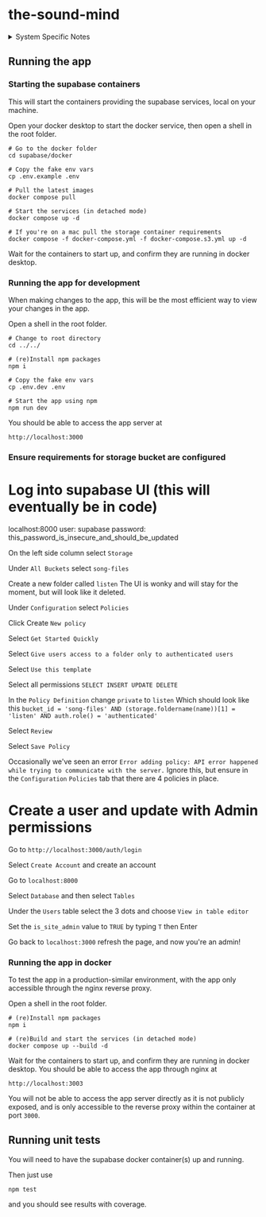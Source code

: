 # the-sound-mind

<details>
<summary>System Specific Notes</summary>

<details>
<summary>Colima on MacOS</summary>
In order to avoid running Docker Desktop we've used Colima.  It can be installed with [Homebrew](https://brew.sh/).

brew install docker-compose

The colima VM needs to be started with

colima start virtio --mount-type=virtiofs

Something similar to this

{
        "currentContext": "colima-virtio",
        "cliPluginsExtraDirs": [
                "/opt/homebrew/lib/docker/cli-plugins"
        ]
]

may need to be added to your Docker config.  This allows Docker to find the docker-compose plugin which will allow commands like

docker compose up  # without the dash (Docker executing compose as a plugin)

as opposed to commands like

docker-compose up  # with the dash (directly running the docker-compose binary)

We've found this to be nessesary, as bringing up the containers with docker-compose instead of docker compose will result in connectivity issues between containers.

The following may need to be added to your `~/.docker/config.json` in order to avoid permissions issues with certain volumes.
</details>

<details>
<summary>Docker Engine on Linux</summary>
We recommend installing Docker with the instructions at 
[Install Docker Engine](https://docs.docker.com/engine/install/)
</details>

</details>

## Running the app

### Starting the supabase containers

This will start the containers providing the supabase services, local on your machine.

Open your docker desktop to start the docker service, then open a shell in the root folder.

```shell
# Go to the docker folder
cd supabase/docker

# Copy the fake env vars
cp .env.example .env

# Pull the latest images
docker compose pull

# Start the services (in detached mode)
docker compose up -d

# If you're on a mac pull the storage container requirements
docker compose -f docker-compose.yml -f docker-compose.s3.yml up -d
```

Wait for the containers to start up, and confirm they are running in docker desktop.

### Running the app for development

When making changes to the app, this will be the most efficient way to view your changes in the app. 

Open a shell in the root folder.

```shell
# Change to root directory
cd ../../

# (re)Install npm packages
npm i

# Copy the fake env vars
cp .env.dev .env

# Start the app using npm
npm run dev
```

You should be able to access the app server at

`http://localhost:3000`

### Ensure requirements for storage bucket are configured

# Log into supabase UI (this will eventually be in code)
localhost:8000
user: supabase
password: this_password_is_insecure_and_should_be_updated

On the left side column select `Storage`

Under `All Buckets` select `song-files`

Create a new folder called `listen`
The UI is wonky and will stay for the moment, but will look like it deleted.

Under `Configuration` select `Policies`

Click Create `New policy`

Select `Get Started Quickly`

Select `Give users access to a folder only to authenticated users`

Select `Use this template`

Select all permissions `SELECT INSERT UPDATE DELETE`

In the `Policy Definition` change `private` to `listen`
Which should look like this
```bucket_id = 'song-files' AND (storage.foldername(name))[1] = 'listen' AND auth.role() = 'authenticated'```

Select `Review`

Select `Save Policy`

Occasionally we've seen an error
`Error adding policy: API error happened while trying to communicate with the server.`
Ignore this, but ensure in the `Configuration` `Policies` tab that there are 4 policies in place.

# Create a user and update with Admin permissions
Go to `http://localhost:3000/auth/login`

Select `Create Account` and create an account

Go to `localhost:8000`

Select `Database` and then select `Tables`

Under the `Users` table select the 3 dots and choose `View in table editor`

Set the `is_site_admin` value to `TRUE` by typing `T` then Enter

Go back to `localhost:3000` refresh the page, and now you're an admin!

### Running the app in docker

To test the app in a production-similar environment, with the app only accessible through the nginx reverse proxy.

Open a shell in the root folder.

```shell
# (re)Install npm packages
npm i

# (re)Build and start the services (in detached mode)
docker compose up --build -d
```

Wait for the containers to start up, and confirm they are running in docker desktop. You should be able to access the app through nginx at 

`http://localhost:3003`

You will not be able to access the app server directly as it is not publicly exposed, and is only accessible to the reverse proxy within the container at port `3000`.

## Running unit tests

You will need to have the supabase docker container(s) up and running.

Then just use

`npm test`

and you should see results with coverage.
